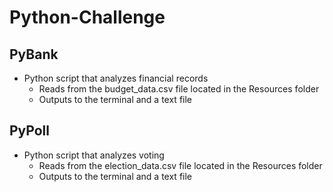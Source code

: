 # Python-Challenge

## PyBank
+ Python script that analyzes financial records
  + Reads from the budget_data.csv file located in the Resources folder
  + Outputs to the terminal and a text file

## PyPoll
+ Python script that analyzes voting
  + Reads from the election_data.csv file located in the Resources folder
  + Outputs to the terminal and a text file
